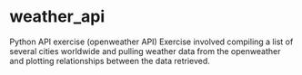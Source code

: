 # weather_api
Python API exercise (openweather API)
Exercise involved compiling a list of several cities worldwide and pulling weather data from the openweather and plotting relationships between the data retrieved.

